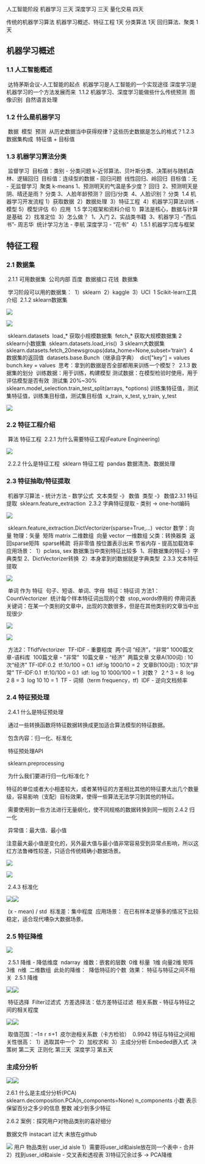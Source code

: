 人工智能阶段
    机器学习 三天
    深度学习 三天
    量化交易 四天

传统的机器学习算法
    机器学习概述、特征工程 1天
    分类算法             1天
    回归算法、聚类        1天

## 机器学习概述

###  1.1 人工智能概述

​        达特茅斯会议-人工智能的起点
​        机器学习是人工智能的一个实现途径
​        深度学习是机器学习的一个方法发展而来
​        1.1.2 机器学习、深度学习能做些什么
​            传统预测
​            图像识别
​            自然语言处理

### 1.2 什么是机器学习

​        数据
​        模型
​        预测
​        从历史数据当中获得规律？这些历史数据是怎么的格式？
​        1.2.3 数据集构成
​            特征值 + 目标值

###  1.3 机器学习算法分类

​        监督学习
​            目标值：类别 - 分类问题
​                k-近邻算法、贝叶斯分类、决策树与随机森林、逻辑回归
​            目标值：连续型的数据 - 回归问题
​                线性回归、岭回归
​        目标值：无 - 无监督学习
​            聚类 k-means
​        1、预测明天的气温是多少度？ 回归
​        2、预测明天是阴、晴还是雨？ 分类
​        3、人脸年龄预测？ 回归/分类
​        4、人脸识别？ 分类
​    1.4 机器学习开发流程
​        1）获取数据
​        2）数据处理
​        3）特征工程
​        4）机器学习算法训练 - 模型
​        5）模型评估
​        6）应用
​    1.5 学习框架和资料介绍
​        1）算法是核心，数据与计算是基础
​        2）找准定位
​        3）怎么做？
​            1、入门
​            2、实战类书籍
​            3、机器学习 -”西瓜书”- 周志华
​               统计学习方法 - 李航
​               深度学习 - “花书”
​        4）1.5.1 机器学习库与框架

## 特征工程

### 2.1 数据集

​        2.1.1 可用数据集
​            公司内部 百度
​            数据接口 花钱
​            数据集

​            学习阶段可以用的数据集：
​                1）sklearn
​                2）kaggle
​                3）UCI
​            1 Scikit-learn工具介绍
​        2.1.2 sklearn数据集

![](./img/221014203304.png)

![](./img/IMG_A90578B068C8-1.jpeg)

​            sklearn.datasets
​                load_*  获取小规模数据集
​                fetch_* 获取大规模数据集
​                2 sklearn小数据集
​                    sklearn.datasets.load_iris()
​                3 sklearn大数据集
​       sklearn.datasets.fetch_20newsgroups(data_home=None,subset=‘train’)
​                4 数据集的返回值
​                    datasets.base.Bunch（继承自字典）
​                        dict["key"] = values
​                        bunch.key = values
​                思考：拿到的数据是否全部都用来训练一个模型？
​        2.1.3 数据集的划分
​            训练数据：用于训练，构建模型
​            测试数据：在模型检验时使用，用于评估模型是否有效
​                测试集 20%~30%
​                sklearn.model_selection.train_test_split(arrays, *options)
​                训练集特征值，测试集特征值，训练集目标值，测试集目标值
​                x_train, x_test, y_train, y_test

![](./img/IMG_15DFCBBA2144-1.jpeg)

###  2.2 特征工程介绍

​        算法 特征工程
​        2.2.1 为什么需要特征工程(Feature Engineering)

![](./img/IMG_81377168751F-1.jpeg)

​        2.2.2 什么是特征工程
​            sklearn 特征工程
​            pandas 数据清洗、数据处理

###  2.3  特征抽取/特征提取

​                    机器学习算法 - 统计方法 - 数学公式
​                        文本类型 -》 数值
​                        类型 -》 数值
​                    2.3.1 特征提取
​                        sklearn.feature_extraction
​                    2.3.2 字典特征提取 - 类别 -> one-hot编码

![](./img/IMG_6F3BCAB5B831-1.jpeg)

​                        sklearn.feature_extraction.DictVectorizer(sparse=True,…)
​                        vector 数学：向量 物理：矢量
​                            矩阵 matrix 二维数组
​                            向量 vector 一维数组
​                        父类：转换器类
​                        返回sparse矩阵
​                            sparse稀疏
​                                将非零值 按位置表示出来
​                                节省内存 - 提高加载效率
​                        应用场景：
​                            1）pclass, sex 数据集当中类别特征比较多
​                                1、将数据集的特征-》字典类型
​                                2、DictVectorizer转换
​                            2）本身拿到的数据就是字典类型
​                     2.3.3 文本特征提取

![](./img/IMG_F81FEA3B0FAA-1.jpeg)

​                        单词 作为 特征
​                        句子、短语、单词、字母
​                        特征：特征词
​                        方法1：CountVectorizer
​                            统计每个样本特征词出现的个数
​                            stop_words停用的
​                            停用词表
​                        关键词：在某一个类别的文章中，出现的次数很多，但是在其他类别的文章当中出现很少

![](./img/IMG_8CDCCE2B12E4-1.jpeg)

![](./img/IMG_E21D4FE002DF-1.jpeg)

​                        方法2：TfidfVectorizer
​                            TF-IDF - 重要程度
​                            两个词 “经济”，“非常”
​                            1000篇文章-语料库
​                            100篇文章 - "非常"
​                            10篇文章 - “经济”
​                            两篇文章
​                            文章A(100词) : 10次“经济” TF-IDF:0.2
​                                tf:10/100 = 0.1
​                                idf:lg 1000/10 = 2
​                            文章B(100词) : 10次“非常” TF-IDF:0.1
​                                tf:10/100 = 0.1
​                                idf: log 10 1000/100 = 1
​                                对数？
​                                    2 ^ 3 = 8
​                                    log 2 8 = 3
​                                    log 10 10 = 1
​                            TF - 词频（term frequency，tf)
​                            IDF - 逆向文档频率

### 2.4 特征预处理

​     2.4.1 什么是特征预处理

​                  通过一些转换函数将特征数据转换成更加适合算法模型的特征数据。

​              包含内容：归一化、标准化

​              特征预处理API

​                 sklearn.preprocessing

​           为什么我们要进行归一化/标准化？

​               特征的单位或者大小相差较大，或者某特征的方差相比其他的特征要大出几个数量级，容易影响（支配）目标效果，使得一些算法无法学习到其他的特征。

​              需要使用到一些方法进行无量纲化，使不同规格的数据转换到同一规则
​        2.4.2 归一化

​                    异常值：最大值、最小值

​              注意最大最小值是变化的，另外最大值与最小值非常容易受到异常点影响，所以这红方法鲁棒性较差，只适合传统精确小数据场景。

![](./img/IMG_D6F4F7F9B3D1-1.jpeg)

![](./img/IMG_C672D0EA315A-1.jpeg)                            

​                        2.4.3 标准化

![](./img/IMG_5CC656CD590D-1.jpeg)![](./img/IMG_6F088BD73635-1.jpeg)

​                          (x - mean) / std
​                            标准差：集中程度
​                            应用场景：
​                    在已有样本足够多的情况下比较稳定，适合现代嘈杂大数据场景。

###  2.5 特征降维

![](./img/IMG_9CDC91B07794-1.jpeg)

​                    2.5.1 降维 - 降低维度
​                        ndarray
​                            维数：嵌套的层数
​                            0维 标量
​                            1维 向量
​                            2维 矩阵
​                            3维
​                            n维
​                        二维数组
​                            此处的降维：
​                            降低特征的个数
​                            效果：
​                            特征与特征之间不相关
​                    2.5.1 降维

![](./img/IMG_44427B6C03BE-1.jpeg)![](./img/IMG_AED02CDFB8CA-1.jpeg)

​                        特征选择
​                            Filter过滤式
​                                方差选择法：低方差特征过滤
​                                相关系数 - 特征与特征之间的相关程度

![](./img/IMG_4DAA0498D05C-1.jpeg)![](./img/IMG_BEC205A3A80A-1.jpeg)

​                                    取值范围：–1≤ r ≤+1
​                                    皮尔逊相关系数（卡方检验）
​                                    0.9942
​                                    特征与特征之间相关性很高：
​                                        1）选取其中一个
​                                        2）加权求和
​                                        3）主成分分析
​                            Embeded嵌入式
​                                决策树 第二天
​                                正则化 第三天
​                                深度学习 第五天

###  主成分分析

![](./img/IMG_FA3BFFB1BDCD-1.jpeg)![](./img/IMG_D61264F4094B-1.jpeg)

 2.6.1 什么是主成分分析(PCA)
                                sklearn.decomposition.PCA(n_components=None)
                                n_components
                                    小数 表示保留百分之多少的信息
                                    整数 减少到多少特征

 2.6.2 案例：探究用户对物品类别的喜好细分

数据文件 instacart 过大 未放在github

![](./img/IMG_3472FF2E28E0-1.jpeg)                                用户          物品类别
                                user_id         aisle
                                1）需要将user_id和aisle放在同一个表中 - 合并
                                2）找到user_id和aisle - 交叉表和透视表
                                3)特征冗余过多 -> PCA降维